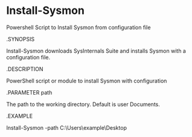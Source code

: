 # Install-Sysmon
Powershell Script to Install Sysmon from configuration file

.SYNOPSIS

Install-Sysmon downloads SysInternals Suite and installs Sysmon
with a configuration file.

.DESCRIPTION

PowerShell script or module to install Sysmon with configuration 

.PARAMETER path

The path to the working directory.  Default is user Documents.

.EXAMPLE

Install-Sysmon -path C:\Users\example\Desktop
